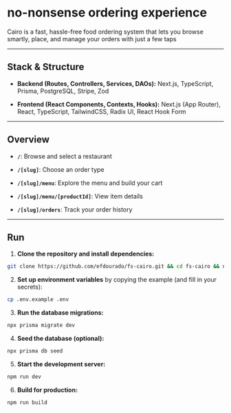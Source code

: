 # no-nonsense ordering experience

Cairo is a fast, hassle-free food ordering system that lets you browse smartly, place, and manage your orders with just a few taps

-----

## Stack & Structure

  * **Backend (Routes, Controllers, Services, DAOs):** Next.js, TypeScript, Prisma, PostgreSQL, Stripe, Zod

  * **Frontend (React Components, Contexts, Hooks):** Next.js (App Router), React, TypeScript, TailwindCSS, Radix UI, React Hook Form

-----

## Overview

  * **`/`**: Browse and select a restaurant

  * **`/[slug]`**: Choose an order type

  * **`/[slug]/menu`**: Explore the menu and build your cart

  * **`/[slug]/menu/[productId]`**: View item details

  * **`/[slug]/orders`**: Track your order history

-----

## Run

1.  **Clone the repository and install dependencies:**

```bash
git clone https://github.com/efdourado/fs-cairo.git && cd fs-cairo && npm install
```

2.  **Set up environment variables** by copying the example (and fill in your secrets):

```bash
cp .env.example .env
```

3.  **Run the database migrations:**

```bash
npx prisma migrate dev
```

4.  **Seed the database (optional):**

```bash
npx prisma db seed
```

5.  **Start the development server:**

```bash
npm run dev
```

6.  **Build for production:**

```bash
npm run build
```